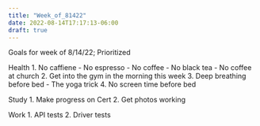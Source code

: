 ```yaml
---
title: "Week_of_81422"
date: 2022-08-14T17:17:13-06:00
draft: true
---
```


Goals for week of 8/14/22; Prioritized

Health
	1. No caffiene
		- No espresso
		- No coffee
		- No black tea
		- No coffee at church
	2. Get into the gym in the morning this week
	3. Deep breathing before bed
		- The yoga trick
	4. No screen time before bed

Study
	1. Make progress on Cert
	2. Get photos working
	
Work
	1. API tests
	2. Driver tests





